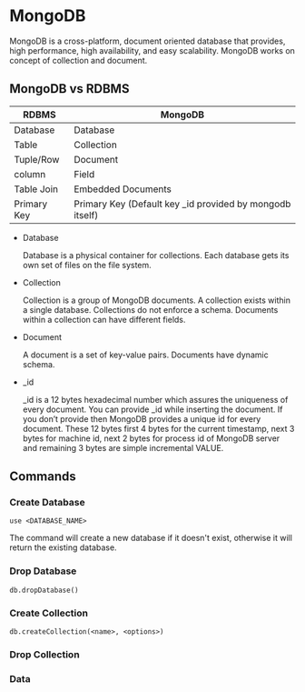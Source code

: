 # MongoDB

MongoDB is a cross-platform, document oriented database that provides, high performance, high availability, and easy scalability. MongoDB works on concept of collection and document.


## MongoDB vs RDBMS

|  RDBMS      | MongoDB    |
|-------------|------------|
| Database    | Database   |
| Table       | Collection |
| Tuple/Row   | Document   |
| column      | Field      |
| Table Join  | Embedded Documents |
| Primary Key | Primary Key (Default key _id provided by mongodb itself) |

- Database

  Database is a physical container for collections. Each database gets its own set of files on the file system.

- Collection

  Collection is a group of MongoDB documents. A collection exists within a single database. Collections do not enforce a schema. Documents within a collection can have different fields. 
  
- Document
  
  A document is a set of key-value pairs. Documents have dynamic schema.
  
  
- _id

  _id is a 12 bytes hexadecimal number which assures the uniqueness of every document. You can provide _id while inserting the document. If you don’t provide then MongoDB provides a unique id for every document. These 12 bytes first 4 bytes for the current timestamp, next 3 bytes for machine id, next 2 bytes for process id of MongoDB server and remaining 3 bytes are simple incremental VALUE. 
  
  
  
## Commands

### Create Database

```
use <DATABASE_NAME>
```

The command will create a new database if it doesn't exist, otherwise it will return the existing database.

### Drop Database

```
db.dropDatabase()
```

### Create Collection

```
db.createCollection(<name>, <options>)
```

### Drop Collection

### Data
  
   